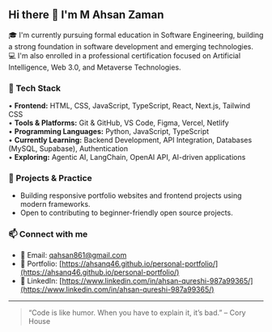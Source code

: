 ## Hi there 👋 I'm M Ahsan Zaman

🎓 I'm currently pursuing formal education in Software Engineering, building a strong foundation in software development and emerging technologies.  
💻 I'm also enrolled in a professional certification focused on Artificial Intelligence, Web 3.0, and Metaverse Technologies.

### 🚀 Tech Stack
• **Frontend:** HTML, CSS, JavaScript, TypeScript, React, Next.js, Tailwind CSS  
• **Tools & Platforms:** Git & GitHub, VS Code, Figma, Vercel, Netlify  
• **Programming Languages:** Python, JavaScript, TypeScript  
• **Currently Learning:** Backend Development, API Integration, Databases (MySQL, Supabase), Authentication  
• **Exploring:** Agentic AI, LangChain, OpenAI API, AI-driven applications  

### 🌱 Projects & Practice
- Building responsive portfolio websites and frontend projects using modern frameworks.  
- Open to contributing to beginner-friendly open source projects.

### 📫 Connect with me
- 📧 Email: [qahsan861@gmail.com](mailto:qahsan861@gmail.com)  
- 💼 Portfolio: [https://ahsanq46.github.io/personal-portfolio/](https://ahsanq46.github.io/personal-portfolio/)  
- 🔗 LinkedIn: [https://www.linkedin.com/in/ahsan-qureshi-987a99365/](https://www.linkedin.com/in/ahsan-qureshi-987a99365/)

---

> “Code is like humor. When you have to explain it, it’s bad.” – Cory House
